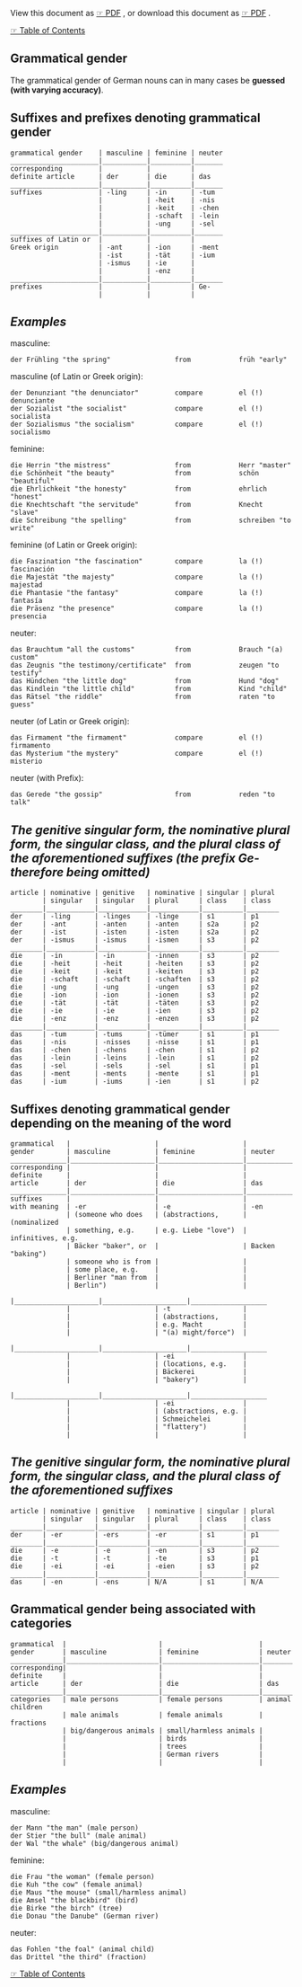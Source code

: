 
View this document as [☞ PDF](https://github.com/deduke-men-a-selanna/angel_/blob/main/Grammatical-Gender.pdf) , or download this document as [☞ PDF](https://raw.githubusercontent.com/deduke-men-a-selanna/angel_/main/Grammatical-Gender.pdf) .

[☞ Table of Contents](https://github.com/deduke-men-a-selanna/angel_/blob/main/Readme.md)

**Grammatical gender**
--

The grammatical gender of German nouns can in many cases be **guessed (with varying accuracy)**.

Suffixes and prefixes denoting grammatical gender
--

    grammatical gender    | masculine | feminine | neuter
    ______________________|___________|__________|_______
    corresponding         |           |          |
    definite article      | der       | die      | das
    ______________________|___________|__________|_______
    suffixes              | -ling     | -in      | -tum
                          |           | -heit    | -nis
                          |           | -keit    | -chen
                          |           | -schaft  | -lein
                          |           | -ung     | -sel
    ______________________|___________|__________|_______
    suffixes of Latin or  |           |          |
    Greek origin          | -ant      | -ion     | -ment
                          | -ist      | -tät     | -ium
                          | -ismus    | -ie      |
                          |           | -enz     |
    ______________________|___________|__________|_______
    prefixes              |           |          | Ge-
                          |           |          |


*Examples*
--

masculine:

    der Frühling "the spring"                from            früh "early"

masculine (of Latin or Greek origin):

    der Denunziant "the denunciator"         compare         el (!) denunciante
    der Sozialist "the socialist"            compare         el (!) socialista
    der Sozialismus "the socialism"          compare         el (!) socialismo

feminine:

    die Herrin "the mistress"                from            Herr "master"
    die Schönheit "the beauty"               from            schön "beautiful"
    die Ehrlichkeit "the honesty"            from            ehrlich "honest"
    die Knechtschaft "the servitude"         from            Knecht "slave"
    die Schreibung "the spelling"            from            schreiben "to write"

feminine (of Latin or Greek origin):

    die Faszination "the fascination"        compare         la (!) fascinación
    die Majestät "the majesty"               compare         la (!) majestad
    die Phantasie "the fantasy"              compare         la (!) fantasía
    die Präsenz "the presence"               compare         la (!) presencia

neuter:

    das Brauchtum "all the customs"          from            Brauch "(a) custom"
    das Zeugnis "the testimony/certificate"  from            zeugen "to testify"
    das Hündchen "the little dog"            from            Hund "dog"
    das Kindlein "the little child"          from            Kind "child"
    das Rätsel "the riddle"                  from            raten "to guess"

neuter (of Latin or Greek origin):

    das Firmament "the firmament"            compare         el (!) firmamento
    das Mysterium "the mystery"              compare         el (!) misterio

neuter (with Prefix):

    das Gerede "the gossip"                  from            reden "to talk"


*The genitive singular form, the nominative plural form, the singular class, and the plural class of the aforementioned suffixes (the prefix Ge- therefore being omitted)*
--

    article | nominative | genitive   | nominative | singular | plural 
            | singular   | singular   | plural     | class    | class
    ________|____________|____________|____________|__________|________
    der     | -ling      | -linges    | -linge     | s1       | p1
    der     | -ant       | -anten     | -anten     | s2a      | p2
    der     | -ist       | -isten     | -isten     | s2a      | p2
    der     | -ismus     | -ismus     | -ismen     | s3       | p2
    ________|____________|____________|____________|__________|________
    die     | -in        | -in        | -innen     | s3       | p2
    die     | -heit      | -heit      | -heiten    | s3       | p2
    die     | -keit      | -keit      | -keiten    | s3       | p2
    die     | -schaft    | -schaft    | -schaften  | s3       | p2
    die     | -ung       | -ung       | -ungen     | s3       | p2
    die     | -ion       | -ion       | -ionen     | s3       | p2
    die     | -tät       | -tät       | -täten     | s3       | p2
    die     | -ie        | -ie        | -ien       | s3       | p2
    die     | -enz       | -enz       | -enzen     | s3       | p2
    ________|____________|____________|____________|__________|________
    das     | -tum       | -tums      | -tümer     | s1       | p1
    das     | -nis       | -nisses    | -nisse     | s1       | p1
    das     | -chen      | -chens     | -chen      | s1       | p2
    das     | -lein      | -leins     | -lein      | s1       | p2
    das     | -sel       | -sels      | -sel       | s1       | p1
    das     | -ment      | -ments     | -mente     | s1       | p1
    das     | -ium       | -iums      | -ien       | s1       | p2


Suffixes denoting grammatical gender depending on the meaning of the word
--

    grammatical   |                     |                     |
    gender        | masculine           | feminine            | neuter
    ______________|_____________________|_____________________|___________________
    corresponding |                     |                     |
    definite      |                     |                     |
    article       | der                 | die                 | das
    ______________|_____________________|_____________________|___________________
    suffixes      |                     |                     |
    with meaning  | -er                 | -e                  | -en
                  | (someone who does   | (abstractions,      | (nominalized
                  | something, e.g.     | e.g. Liebe "love")  | infinitives, e.g.
                  | Bäcker "baker", or  |                     | Backen "baking")
                  | someone who is from |                     |
                  | some place, e.g.    |                     |
                  | Berliner "man from  |                     |
                  | Berlin")            |                     |
                  |_____________________|_____________________|___________________
                  |                     | -t                  |
                  |                     | (abstractions,      |
                  |                     | e.g. Macht          |
                  |                     | "(a) might/force")  |
                  |_____________________|_____________________|___________________
                  |                     | -ei                 |
                  |                     | (locations, e.g.    |
                  |                     | Bäckerei            |
                  |                     | "bakery")           |
                  |_____________________|_____________________|___________________
                  |                     | -ei                 |
                  |                     | (abstractions, e.g. |
                  |                     | Schmeichelei        |
                  |                     | "flattery")         |
                  |                     |                     |


*The genitive singular form, the nominative plural form, the singular class, and the plural class of the aforementioned suffixes*
--

    article | nominative | genitive   | nominative | singular | plural 
            | singular   | singular   | plural     | class    | class
    ________|____________|____________|____________|__________|________
    der     | -er        | -ers       | -er        | s1       | p1
    ________|____________|____________|____________|__________|________
    die     | -e         | -e         | -en        | s3       | p2
    die     | -t         | -t         | -te        | s3       | p1
    die     | -ei        | -ei        | -eien      | s3       | p2
    ________|____________|____________|____________|__________|________
    das     | -en        | -ens       | N/A        | s1       | N/A 



Grammatical gender being associated with categories
--

    grammatical  |                       |                        |
    gender       | masculine             | feminine               | neuter
    _____________|_______________________|________________________|_________________
    corresponding|                       |                        |
    definite     |                       |                        |
    article      | der                   | die                    | das
    _____________|_______________________|________________________|_________________
    categories   | male persons          | female persons         | animal children
                 | male animals          | female animals         | fractions
                 | big/dangerous animals | small/harmless animals |
                 |                       | birds                  |
                 |                       | trees                  |
                 |                       | German rivers          |
                 |                       |                        |

*Examples*
--

masculine:

    der Mann "the man" (male person)
    der Stier "the bull" (male animal)
    der Wal "the whale" (big/dangerous animal)

feminine:

    die Frau "the woman" (female person)
    die Kuh "the cow" (female animal)
    die Maus "the mouse" (small/harmless animal)
    die Amsel "the blackbird" (bird)
    die Birke "the birch" (tree)
    die Donau "the Danube" (German river)

neuter:

    das Fohlen "the foal" (animal child)
    das Drittel "the third" (fraction)


[☞ Table of Contents](https://github.com/deduke-men-a-selanna/angel_/blob/main/Readme.md)


